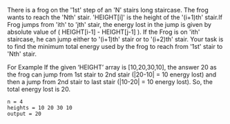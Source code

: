 There is a frog on the '1st' step of an 'N' stairs long staircase. The frog wants to reach the 'Nth' stair. 'HEIGHT[i]' is the height of the '(i+1)th' stair.If Frog jumps from 'ith' to 'jth' stair, the energy lost in the jump is given by absolute value of ( HEIGHT[i-1] - HEIGHT[j-1] ). If the Frog is on 'ith' staircase, he can jump either to '(i+1)th' stair or to '(i+2)th' stair. Your task is to find the minimum total energy used by the frog to reach from '1st' stair to 'Nth' stair.

For Example
If the given ‘HEIGHT’ array is [10,20,30,10], the answer 20 as the frog can jump from 1st stair to 2nd stair (|20-10| = 10 energy lost) and then a jump from 2nd stair to last stair (|10-20| = 10 energy lost). So, the total energy lost is 20.

```
n = 4
heights = 10 20 30 10
output = 20
```
